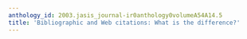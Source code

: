 ```yaml
---
anthology_id: 2003.jasis_journal-ir0anthology0volumeA54A14.5
title: 'Bibliographic and Web citations: What is the difference?'
---
```

